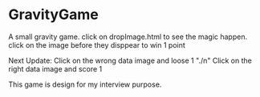 # GravityGame

A small gravity game.
click on dropImage.html to see the magic happen.
click on the image before they disppear to win 1 point 

Next Update:
   Click on the wrong data image and loose 1 "./n"
   Click on the right data image and score 1
   
   
 This game is design for my interview purpose. 

 
